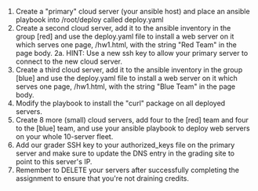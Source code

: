 1. Create a "primary" cloud server (your ansible host) and place an ansible playbook into /root/deploy called deploy.yaml
2. Create a second cloud server, add it to the ansible inventory in the group [red] and use the deploy.yaml file to install a web server on it which serves one page, /hw1.html, with the string "Red Team" in the page body.
   2a. HINT: Use a new ssh key to allow your primary server to connect to the new cloud server.
3. Create a third cloud server, add it to the ansible inventory in the group [blue] and use the deploy.yaml file to install a web server on it which serves one page, /hw1.html, with the string "Blue Team" in the page body.
4. Modify the playbook to install the "curl" package on all deployed servers.
5. Create 8 more (small) cloud servers, add four to the [red] team and four to the [blue] team, and use your ansible playbook to deploy web servers on your whole 10-server fleet.
6. Add our grader SSH key to your authorized_keys file on the primary server and make sure to update the DNS entry in the grading site to point to this server's IP.
7. Remember to DELETE your servers after successfully completing the assignment to ensure that you're not draining credits.
